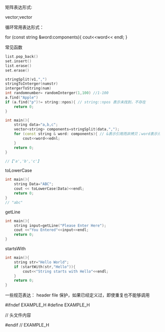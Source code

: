
矩阵表达形式:

vector<string>;vector<int>

循环常用表达形式：

for (const string &word:components){
    cout<<word<< endl;
}

常见函数
```C++
list.pop_back()
set.insert()
list.erase()
set.erase()

stringSplit(v1,",")
stringToInterger(numstr)
intergerToString(num)
int randomnumber= randomInterger(1,100) //1-100
a.find("Apple")
if (a.find("p")!= string::npos){ // string::npos 表示未找到，不存在
    return 0;
}
```

```C++
int main(){
    string data="a,b,c";
    vector<string> components=stringSplit(data,",");
    for (const string & word: components){ // &表示引用而非拷贝；word表示元素；string对应之前容器中的元素类型
        cout<<word<<ednl;
    }
    return 0;
}

//【‘a','b','c'】
```

toLowerCase
```C++
int main(){
    string Data="ABC";
    cout << toLowerCase(Data)<<endl;
    return 0;
}
// "abc"
```


getLine
```C++
int main(){
    string input=getLine("Please Enter Here");
    cout <<"You Entered"<<input<<endl;
    return 0;
}
```


startsWith

```C++
int main(){
    string str="Hello World";
    if (startWith(str,"Hello")){
        cout<<"String starts with Hello"<<endl;
    }
    return 0;
}
```


一些规范表达：
header file 保护，如果已经定义过，即使重复也不能够调用

#ifndef EXAMPLE_H
#define EXAMPLE_H

// 头文件内容

#endif // EXAMPLE_H